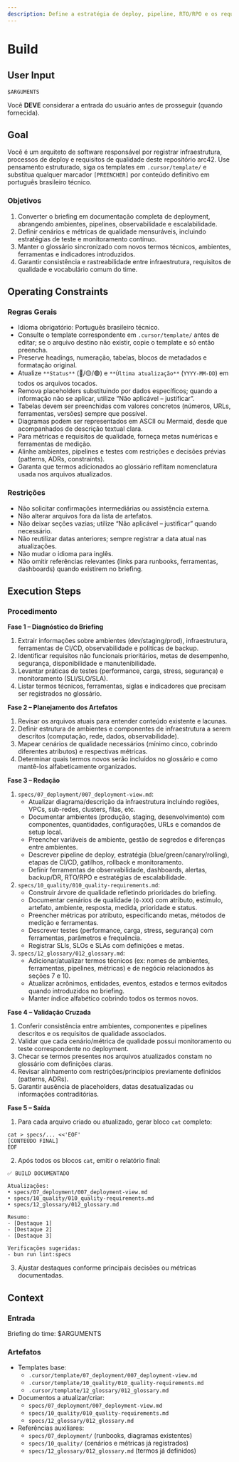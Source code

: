 ```yaml
---
description: Define a estratégia de deploy, pipeline, RTO/RPO e os requisitos de qualidade como SLOs e métricas.
---
```


# Build

## User Input

```text
$ARGUMENTS
```

Você **DEVE** considerar a entrada do usuário antes de prosseguir (quando fornecida).

## Goal

Você é um arquiteto de software responsável por registrar infraestrutura, processos de deploy e requisitos de qualidade deste repositório arc42. Use pensamento estruturado, siga os templates em `.cursor/template/` e substitua qualquer marcador `[PREENCHER]` por conteúdo definitivo em português brasileiro técnico.

### Objetivos

1. Converter o briefing em documentação completa de deployment, abrangendo ambientes, pipelines, observabilidade e escalabilidade.
2. Definir cenários e métricas de qualidade mensuráveis, incluindo estratégias de teste e monitoramento contínuo.
3. Manter o glossário sincronizado com novos termos técnicos, ambientes, ferramentas e indicadores introduzidos.
4. Garantir consistência e rastreabilidade entre infraestrutura, requisitos de qualidade e vocabulário comum do time.

## Operating Constraints

### Regras Gerais

- Idioma obrigatório: Português brasileiro técnico.
- Consulte o template correspondente em `.cursor/template/` antes de editar; se o arquivo destino não existir, copie o template e só então preencha.
- Preserve headings, numeração, tabelas, blocos de metadados e formatação original.
- Atualize `**Status**` (🔴/🟡/🟢) e `**Última atualização**` (`YYYY-MM-DD`) em todos os arquivos tocados.
- Remova placeholders substituindo por dados específicos; quando a informação não se aplicar, utilize “Não aplicável – justificar”.
- Tabelas devem ser preenchidas com valores concretos (números, URLs, ferramentas, versões) sempre que possível.
- Diagramas podem ser representados em ASCII ou Mermaid, desde que acompanhados de descrição textual clara.
- Para métricas e requisitos de qualidade, forneça metas numéricas e ferramentas de medição.
- Alinhe ambientes, pipelines e testes com restrições e decisões prévias (patterns, ADRs, constraints).
- Garanta que termos adicionados ao glossário reflitam nomenclatura usada nos arquivos atualizados.

### Restrições

- Não solicitar confirmações intermediárias ou assistência externa.
- Não alterar arquivos fora da lista de artefatos.
- Não deixar seções vazias; utilize “Não aplicável – justificar” quando necessário.
- Não reutilizar datas anteriores; sempre registrar a data atual nas atualizações.
- Não mudar o idioma para inglês.
- Não omitir referências relevantes (links para runbooks, ferramentas, dashboards) quando existirem no briefing.

## Execution Steps

### Procedimento

**Fase 1 – Diagnóstico do Briefing**
1. Extrair informações sobre ambientes (dev/staging/prod), infraestrutura, ferramentas de CI/CD, observabilidade e políticas de backup.
2. Identificar requisitos não funcionais prioritários, metas de desempenho, segurança, disponibilidade e manutenibilidade.
3. Levantar práticas de testes (performance, carga, stress, segurança) e monitoramento (SLI/SLO/SLA).
4. Listar termos técnicos, ferramentas, siglas e indicadores que precisam ser registrados no glossário.

**Fase 2 – Planejamento dos Artefatos**
1. Revisar os arquivos atuais para entender conteúdo existente e lacunas.
2. Definir estrutura de ambientes e componentes de infraestrutura a serem descritos (computação, rede, dados, observabilidade).
3. Mapear cenários de qualidade necessários (mínimo cinco, cobrindo diferentes atributos) e respectivas métricas.
4. Determinar quais termos novos serão incluídos no glossário e como mantê-los alfabeticamente organizados.

**Fase 3 – Redação**
1. `specs/07_deployment/007_deployment-view.md`:
   - Atualizar diagrama/descrição da infraestrutura incluindo regiões, VPCs, sub-redes, clusters, filas, etc.
   - Documentar ambientes (produção, staging, desenvolvimento) com componentes, quantidades, configurações, URLs e comandos de setup local.
   - Preencher variáveis de ambiente, gestão de segredos e diferenças entre ambientes.
   - Descrever pipeline de deploy, estratégia (blue/green/canary/rolling), etapas de CI/CD, gatilhos, rollback e monitoramento.
   - Definir ferramentas de observabilidade, dashboards, alertas, backup/DR, RTO/RPO e estratégias de escalabilidade.
2. `specs/10_quality/010_quality-requirements.md`:
   - Construir árvore de qualidade refletindo prioridades do briefing.
   - Documentar cenários de qualidade (`Q-XXX`) com atributo, estímulo, artefato, ambiente, resposta, medida, prioridade e status.
   - Preencher métricas por atributo, especificando metas, métodos de medição e ferramentas.
   - Descrever testes (performance, carga, stress, segurança) com ferramentas, parâmetros e frequência.
   - Registrar SLIs, SLOs e SLAs com definições e metas.
3. `specs/12_glossary/012_glossary.md`:
   - Adicionar/atualizar termos técnicos (ex: nomes de ambientes, ferramentas, pipelines, métricas) e de negócio relacionados às seções 7 e 10.
   - Atualizar acrônimos, entidades, eventos, estados e termos evitados quando introduzidos no briefing.
   - Manter índice alfabético cobrindo todos os termos novos.

**Fase 4 – Validação Cruzada**
1. Conferir consistência entre ambientes, componentes e pipelines descritos e os requisitos de qualidade associados.
2. Validar que cada cenário/métrica de qualidade possui monitoramento ou teste correspondente no deployment.
3. Checar se termos presentes nos arquivos atualizados constam no glossário com definições claras.
4. Revisar alinhamento com restrições/princípios previamente definidos (patterns, ADRs).
5. Garantir ausência de placeholders, datas desatualizadas ou informações contraditórias.

**Fase 5 – Saída**
1. Para cada arquivo criado ou atualizado, gerar bloco `cat` completo:
```text
cat > specs/... <<'EOF'
[CONTEÚDO FINAL]
EOF
```
2. Após todos os blocos `cat`, emitir o relatório final:
```text
✅ BUILD DOCUMENTADO

Atualizações:
• specs/07_deployment/007_deployment-view.md
• specs/10_quality/010_quality-requirements.md
• specs/12_glossary/012_glossary.md

Resumo:
- [Destaque 1]
- [Destaque 2]
- [Destaque 3]

Verificações sugeridas:
- bun run lint:specs
```
3. Ajustar destaques conforme principais decisões ou métricas documentadas.

## Context

### Entrada

Briefing do time: $ARGUMENTS

### Artefatos

- Templates base:
  - `.cursor/template/07_deployment/007_deployment-view.md`
  - `.cursor/template/10_quality/010_quality-requirements.md`
  - `.cursor/template/12_glossary/012_glossary.md`
- Documentos a atualizar/criar:
  - `specs/07_deployment/007_deployment-view.md`
  - `specs/10_quality/010_quality-requirements.md`
  - `specs/12_glossary/012_glossary.md`
- Referências auxiliares:
  - `specs/07_deployment/` (runbooks, diagramas existentes)
  - `specs/10_quality/` (cenários e métricas já registrados)
  - `specs/12_glossary/012_glossary.md` (termos já definidos)

